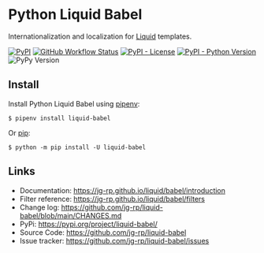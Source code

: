 # Python Liquid Babel

Internationalization and localization for [Liquid](https://github.com/jg-rp/liquid/) templates.

[![PyPI](https://img.shields.io/pypi/v/liquid-babel?style=flat-square)](https://pypi.org/project/liquid-babel/)
[![GitHub Workflow Status](https://img.shields.io/github/actions/workflow/status/jg-rp/liquid-babel/tests.yaml?branch=main&label=tests&style=flat-square)](https://github.com/jg-rp/liquid-babel/actions)
[![PyPI - License](https://img.shields.io/pypi/l/liquid-babel?style=flat-square)](https://github.com/jg-rp/liquid-babel/blob/main/LICENSE)
[![PyPI - Python Version](https://img.shields.io/pypi/pyversions/liquid-babel?style=flat-square)](https://pypi.org/project/liquid-babel/)
![PyPy Version](https://img.shields.io/badge/pypy-3.7%20%7C%203.8%20%7C%203.9-blue?style=flat-square)

## Install

Install Python Liquid Babel using [pipenv](https://pipenv.pypa.io/en/latest/):

```plain
$ pipenv install liquid-babel
```

Or [pip](https://pip.pypa.io/en/stable/getting-started/):

```plain
$ python -m pip install -U liquid-babel
```

## Links

- Documentation: https://jg-rp.github.io/liquid/babel/introduction
- Filter reference: https://jg-rp.github.io/liquid/babel/filters
- Change log: https://github.com/jg-rp/liquid-babel/blob/main/CHANGES.md
- PyPi: https://pypi.org/project/liquid-babel/
- Source Code: https://github.com/jg-rp/liquid-babel
- Issue tracker: https://github.com/jg-rp/liquid-babel/issues
